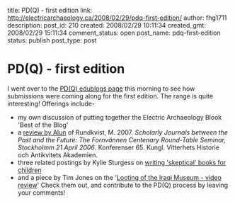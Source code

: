 title: PD(Q) - first edition
link: http://electricarchaeology.ca/2008/02/29/pdq-first-edition/
author: fhg1711
description: 
post_id: 210
created: 2008/02/29 10:11:34
created_gmt: 2008/02/29 15:11:34
comment_status: open
post_name: pdq-first-edition
status: publish
post_type: post

# PD(Q) - first edition

I went over to the [PD(Q) edublogs page](http://pdqweb.edublogs.org/2008/02/13/vol-11-digital-publishing-end-feb-2008/) this morning to see how submissions were coming along for the first edition. The range is quite interesting! Offerings include- 

  * my own discussion of putting together the Electric Archaeology Blook 'Best of the Blog'
  * a [review by Alun](http://archaeoastronomy.wordpress.com/2008/02/16/scholarly-journals-between-the-past-and-the-future-by-martin-rundkvist/) of Rundkvist, M. 2007. _Scholarly Journals between the Past and the Future: The Fornvännen Centenary Round-Table Seminar, Stockholmm 21 April 2006_. Konferenser 65. Kungl. Vitterhets Historie och Antikvitets Akademien.
  * three related postings by Kylie Sturgess on [writing 'skeptical' books for children](http://podblack.wordpress.com/2008/01/17/skeptical-books-for-children-part-one/)
  * and a piece by Tim Jones on the '[Looting of the Iraqi Museum - video review](http://link.brightcove.com/services/link/bcpid1406608144/bclid1406589060/bctid1407489931)'
Check them out, and contribute to the PD(Q) process by leaving your comments!